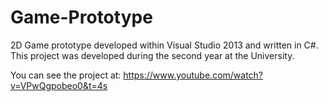 # Game-Prototype
2D Game prototype developed within Visual Studio 2013 and written in C#. This project was developed during the second year at the University.

You can see the project at: https://www.youtube.com/watch?v=VPwQgpobeo0&t=4s
